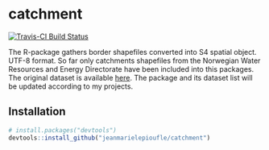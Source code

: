 # catchment

[![Travis-CI Build Status](https://travis-ci.org/jeanmarielepioufle/catchment.svg?branch=master)](https://travis-ci.org/jeanmarielepioufle/catchment)

The R-package gathers border shapefiles converted into S4 spatial object. UTF-8 format.
So far only catchments shapefiles from the Norwegian Water Resources and Energy Directorate have been included into this packages.
The original dataset is available [here](http://nedlasting.nve.no/gis/).
The package and its dataset list will be updated according to my projects.

## Installation

```R
# install.packages("devtools")
devtools::install_github("jeanmarielepioufle/catchment")
```

